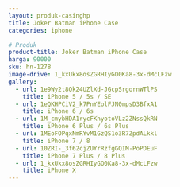 ```yaml
---
layout: produk-casinghp
title: Joker Batman iPhone Case
categories: iphone

# Produk
product-title: Joker Batman iPhone Case
harga: 90000
sku: hn-1278
image-drive: 1_kxUkx8osZGRHIyGO0Ka8-3x-dMcLFzw
gallery:
  - url: 1e9Wy2t8Qk24UZlXd-JGcpSrgornWTlPS
    title: iPhone 5 / 5s / SE
  - url: 1eQKHPCiV2_k7PnYEolFJN0mpsD3BfxA1
    title: iPhone 6 / 6s
  - url: 1M_cmybHDA1rycFKhyotoVLz2ZNssQkRN
    title: iPhone 6 Plus / 6s Plus
  - url: 1MEoFOPqxNmRYvM1GzQS1o3R7ZpdALkkl
    title: iPhone 7 / 8
  - url: 10ZRI-_3f62cjZUYrRzfgGQIM-PoPDEuF
    title: iPhone 7 Plus / 8 Plus
  - url: 1_kxUkx8osZGRHIyGO0Ka8-3x-dMcLFzw
    title: iPhone X
---
```

